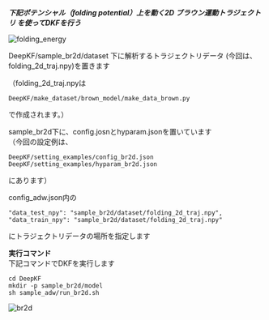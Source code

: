 ***下記ポテンシャル（folding potential）上を動く2D ブラウン運動トラジェクトリ を使ってDKFを行う***

![folding_energy](https://user-images.githubusercontent.com/39581094/75623495-d2c93580-5bed-11ea-8e73-6e7b03f5b47b.png)  


DeepKF/sample_br2d/dataset 下に解析するトラジェクトリデータ (今回は、folding_2d_traj.npy)を置きます  
  
（folding_2d_traj.npyは 
```
DeepKF/make_dataset/brown_model/make_data_brown.py 
``` 
で作成されます。）　　

sample_br2d下に、config.josnとhyparam.jsonを置いています  
（今回の設定例は、  
```
DeepKF/setting_examples/config_br2d.json   
DeepKF/setting_examples/hyparam_br2d.json  
```
にあります）  

config_adw.json内の  
```
"data_test_npy": "sample_br2d/dataset/folding_2d_traj.npy",  
"data_train_npy": "sample_br2d/dataset/folding_2d_traj.npy"  
```
にトラジェクトリデータの場所を指定します  

**実行コマンド**   
下記コマンドでDKFを実行します   
   
```
cd DeepKF  
mkdir -p sample_br2d/model  
sh sample_adw/run_br2d.sh
```


![br2d](https://user-images.githubusercontent.com/39581094/75623555-5be06c80-5bee-11ea-84e1-40f6c8a94aa3.png)
